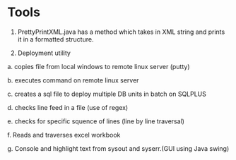 # Tools
1. PrettyPrintXML.java has a method which takes in XML string and prints it in a formatted structure.

2. Deployment utility

a. copies file from local windows to remote linux server (putty)

b. executes command on remote linux server

c. creates a sql file to deploy multiple DB units in batch on SQLPLUS

d. checks line feed in a file (use of regex)

e. checks for specific squence of lines (line by line traversal)

f. Reads and traverses excel workbook

g. Console and highlight text from sysout and syserr.(GUI using Java swing)
